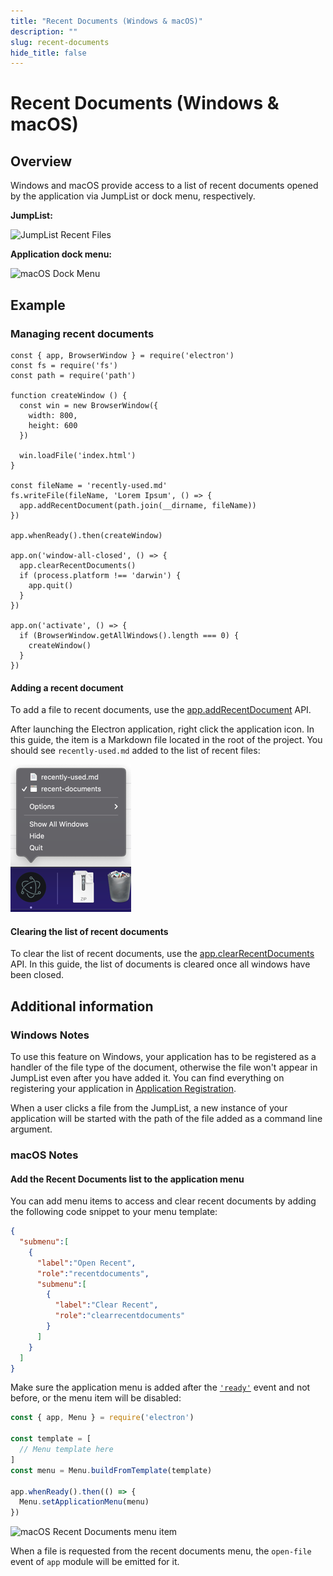```yaml
---
title: "Recent Documents (Windows & macOS)"
description: ""
slug: recent-documents
hide_title: false
---
```


# Recent Documents (Windows & macOS)

## Overview

Windows and macOS provide access to a list of recent documents opened by
the application via JumpList or dock menu, respectively.

__JumpList:__

![JumpList Recent Files][jumplist-image]

__Application dock menu:__

![macOS Dock Menu][dock-menu-image]

## Example

### Managing recent documents

```fiddle docs/latest/fiddles/features/recent-documents
const { app, BrowserWindow } = require('electron')
const fs = require('fs')
const path = require('path')

function createWindow () {
  const win = new BrowserWindow({
    width: 800,
    height: 600
  })

  win.loadFile('index.html')
}

const fileName = 'recently-used.md'
fs.writeFile(fileName, 'Lorem Ipsum', () => {
  app.addRecentDocument(path.join(__dirname, fileName))
})

app.whenReady().then(createWindow)

app.on('window-all-closed', () => {
  app.clearRecentDocuments()
  if (process.platform !== 'darwin') {
    app.quit()
  }
})

app.on('activate', () => {
  if (BrowserWindow.getAllWindows().length === 0) {
    createWindow()
  }
})
```

#### Adding a recent document

To add a file to recent documents, use the
[app.addRecentDocument][addrecentdocument] API.

After launching the Electron application, right click the application icon.
In this guide, the item is a Markdown file located in the root of the project.
You should see `recently-used.md` added to the list of recent files:

![Recent document](../images/recent-documents.png)

#### Clearing the list of recent documents

To clear the list of recent documents, use the
[app.clearRecentDocuments][clearrecentdocuments] API.
In this guide, the list of documents is cleared once all windows have been
closed.

## Additional information

### Windows Notes

To use this feature on Windows, your application has to be registered as
a handler of the file type of the document, otherwise the file won't appear
in JumpList even after you have added it. You can find everything
on registering your application in [Application Registration][app-registration].

When a user clicks a file from the JumpList, a new instance of your application
will be started with the path of the file added as a command line argument.

### macOS Notes

#### Add the Recent Documents list to the application menu

You can add menu items to access and clear recent documents by adding the
following code snippet to your menu template:

```json
{
  "submenu":[
    {
      "label":"Open Recent",
      "role":"recentdocuments",
      "submenu":[
        {
          "label":"Clear Recent",
          "role":"clearrecentdocuments"
        }
      ]
    }
  ]
}
```

Make sure the application menu is added after the [`'ready'`](latest/api/app.md#event-ready)
event and not before, or the menu item will be disabled:

```javascript
const { app, Menu } = require('electron')

const template = [
  // Menu template here
]
const menu = Menu.buildFromTemplate(template)

app.whenReady().then(() => {
  Menu.setApplicationMenu(menu)
})
```

![macOS Recent Documents menu item][menu-item-image]

When a file is requested from the recent documents menu, the `open-file` event
of `app` module will be emitted for it.

[jumplist-image]: https://cloud.githubusercontent.com/assets/2289/23446924/11a27b98-fdfc-11e6-8485-cc3b1e86b80a.png
[dock-menu-image]: https://cloud.githubusercontent.com/assets/639601/5069610/2aa80758-6e97-11e4-8cfb-c1a414a10774.png
[addrecentdocument]: latest/api/app.md#appaddrecentdocumentpath-macos-windows
[clearrecentdocuments]: latest/api/app.md#appclearrecentdocuments-macos-windows
[app-registration]: https://msdn.microsoft.com/en-us/library/cc144104(VS.85).aspx
[menu-item-image]: https://user-images.githubusercontent.com/3168941/33003655-ea601c3a-cd70-11e7-97fa-7c062149cfb1.png
